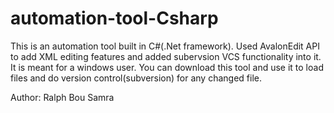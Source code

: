 automation-tool-Csharp
======================

This is an automation tool built in C#(.Net framework). Used AvalonEdit API to add XML editing features and added subervsion
VCS functionality into it.
It is meant for a windows user. You can download this tool and use it to load files and do version control(subversion) for any 
changed file.

Author: Ralph Bou Samra

